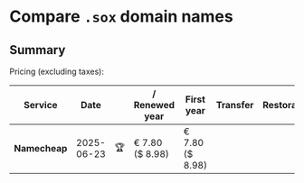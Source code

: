 # Compare `.sox` domain names

## Summary

Pricing (excluding taxes):

| Service | Date |  | / Renewed year | First year | Transfer | Restoration |
|--|--|--|--|--|--|--|
| **Namecheap** | 2025-06-23 | 🏆 | € 7.80<br>($ 8.98) | € 7.80<br>($ 8.98) |  |  |
